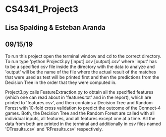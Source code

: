 # CS4341_Project3
## Lisa Spalding & Esteban Aranda
## 09/15/19

To run this project open the terminal window and cd to the correct directory.
To run type 'python Project3.py [input].csv [output].csv' where 'input' has to be
a specified csv file inside the directory with the data to analyze and 'output'
will be the name of the file where the actual result of the matches that were used
as test will be printed first and then the predictions from the Decision Tree
in the order that they were computed in.

Project3.py calls FeatureExtraction.py to obtain all the specified features
(which one can read about in 'features.txt' and in the report),
which are printed to 'features.csv', and then contains a Decision Tree and
Random Forest with 10-fold cross validation to predict the outcome of the
Connect-4 games. Both, the Decision Tree and the Random Forest are called
with all individual inputs, all features, and all features except one at a time.
All the data from both are printed in the terminal and additionally in csv
files named 'DTresults.csv' and 'RFresults.csv' respectively.